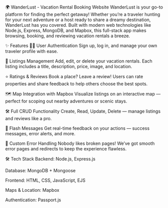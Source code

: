 🌍 WanderLust - Vacation Rental Booking Website
WanderLust is your go-to platform for finding the perfect getaway! Whether you’re a traveler hunting for your next adventure or a host ready to share a dreamy destination, WanderLust has you covered. Built with modern web technologies like Node.js, Express, MongoDB, and Mapbox, this full-stack app makes browsing, booking, and reviewing vacation rentals a breeze.

✨ Features
🧑‍💼 User Authentication
Sign up, log in, and manage your own traveler profile with ease.

🏡 Listings Management
Add, edit, or delete your vacation rentals. Each listing includes a title, description, price, image, and location.

⭐ Ratings & Reviews
Book a place? Leave a review! Users can rate properties and share feedback to help others choose the best spots.

🗺️ Map Integration with Mapbox
Visualize listings on an interactive map — perfect for scoping out nearby adventures or scenic stays.

🛠️ Full CRUD Functionality
Create, Read, Update, Delete — manage listings and reviews like a pro.

💬 Flash Messages
Get real-time feedback on your actions — success messages, error alerts, and more.

🚨 Custom Error Handling
Nobody likes broken pages! We’ve got smooth error pages and redirects to keep the experience flawless.

🛠️ Tech Stack
Backend: Node.js, Express.js

Database: MongoDB + Mongoose

Frontend: HTML, CSS, JavaScript, EJS

Maps & Location: Mapbox

Authentication: Passport.js

